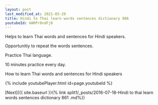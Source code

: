 ```yaml
---
layout: post
last_modified_at: 2021-03-29
title: Hindi to Thai learn words sentences dictionary 906 
youtubeId: HARPr8ndFj0
---
```

 
 
Helps to learn Thai words and sentences for Hindi speakers.

Opportunitiy to repeat the words sentences. 

Practice Thai language. 
 
10 minutes practice every day. 
 
How to learn Thai words and sentences for Hindi speakers 
 
{% include youtubePlayer.html id=page.youtubeId %}
 
 
[Next]({{ site.baseurl }}{% link  split1/_posts/2016-07-18-Hindi to thai learn words sentences dictionary 861 .md%})
 
